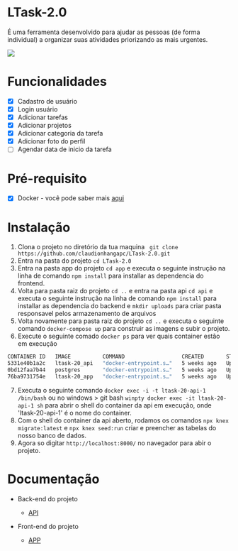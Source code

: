 # LTask-2.0
É uma ferramenta desenvolvido para ajudar as pessoas (de forma individual) a organizar suas atividades priorizando as mais urgentes.
<p>
    <img src="projeto-demo.gif"/>
</p>

# Funcionalidades 

- [x] Cadastro de usuário
- [x] Login usuário
- [x] Adicionar tarefas
- [x] Adicionar projetos
- [x] Adicionar categoria da tarefa
- [x] Adicionar foto do perfil
- [ ] Agendar data de inicio da tarefa

# Pré-requisito

- [x] Docker - você pode saber mais <a href="https://www.docker.com/get-started/">aqui</a>

# Instalação

1. Clona o projeto no diretório da tua maquina ` git clone https://github.com/claudionhangapc/LTask-2.0.git`
2. Entra na pasta do projeto `cd LTask-2.0`
3. Entra na pasta app do projeto `cd app` e executa o seguinte instrução na linha de comando `npm install` para installar as dependencia do frontend.
4. Volta para pasta raiz do projeto `cd ..` e entra na pasta api `cd api` e executa o seguinte instrução na linha de comando `npm install` para installar as dependencia do backend e `mkdir uploads` para criar pasta responsavel pelos armazenamento de arquivos
5. Volta novamente para pasta raiz do projeto `cd ..` e executa o seguinte comando `docker-compose up` para construir as imagens e subir o projeto.
6. Execute o seguinte comado `docker ps` para ver quais container estão em execução
```bash
CONTAINER ID   IMAGE          COMMAND                  CREATED       STATUS       PORTS                              NAMES
5331e40b1a2c   ltask-20_api   "docker-entrypoint.s…"   5 weeks ago   Up 2 hours   0.0.0.0:3000->3000/tcp             ltask-20-api-1
0bd12faa7b44   postgres       "docker-entrypoint.s…"   5 weeks ago   Up 2 hours   0.0.0.0:5433->5432/tcp             ltask-20-postgres-1
76ba9731754e   ltask-20_app   "docker-entrypoint.s…"   5 weeks ago   Up 2 hours   3000/tcp, 0.0.0.0:8000->8000/tcp   ltask-20-app-1
``` 
7. Executa o seguinte comando `docker exec -i -t ltask-20-api-1 /bin/bash` ou no windows > git bash  `winpty docker exec -it ltask-20-api-1 sh` para abrir o shell do container da api em execução, onde 'ltask-20-api-1' é o nome do container.
8. Com o shell do container da api aberto, rodamos os comandos `npx knex migrate:latest` e `npx knex seed:run` criar e preencher as tabelas do nosso banco de dados.
8. Agora so digitar `http://localhost:8000/` no navegador para abir o projeto.

# Documentação 

- Back-end do projeto
    - [API](https://github.com/claudionhangapc/LTask-2.0/tree/main/api)

- Front-end do projeto
    - [APP](https://github.com/claudionhangapc/LTask-2.0/tree/main/app)
